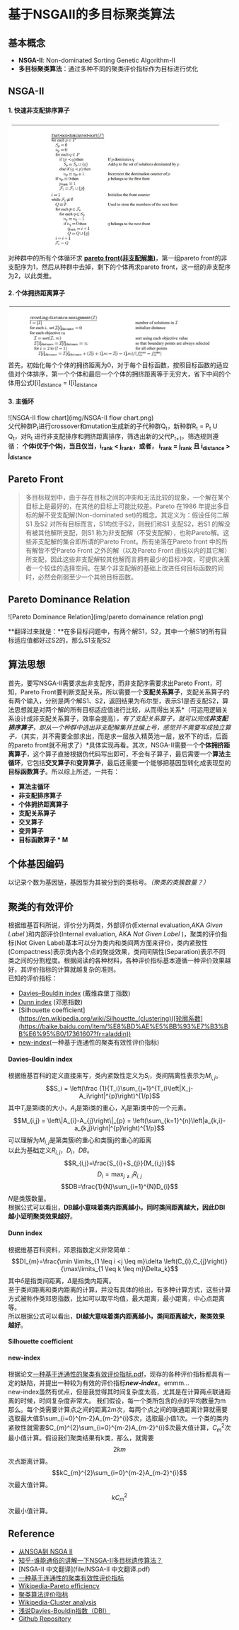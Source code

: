 # 基于NSGAII的多目标聚类算法

## 基本概念
- **NSGA-II**: Non-dominated Sorting Genetic Algorithm-II
- **多目标聚类算法**：通过多种不同的聚类评价指标作为目标进行优化

## NSGA-II

#### 1. 快速非支配排序算子<br>
![fast non-dominated sort](img/fast-non-dominated-sort.png)<br>
对种群中的所有个体循环求 **[pareto front(非支配解集)](https://baike.baidu.com/item/%E9%9D%9E%E6%94%AF%E9%85%8D%E8%A7%A3/6911808?fr=aladdin)**，第一组pareto front的非支配序为1，然后从种群中去掉，剩下的个体再求pareto front，这一组的非支配序为2，以此类推。

#### 2. 个体拥挤距离算子
![crowding distance assignment](img/crowding-distance-assignment.png)<br>
首先，初始化每个个体的拥挤距离为0，对于每个目标函数，按照目标函数的适应值对个体排序，第一个个体和最后一个个体的拥挤距离等于无穷大，省下中间的个体用公式I[i]<sub>distance</sub> = I[i]<sub>distance</sub>

#### 3. 主循环
![NSGA-II flow chart](img/NSGA-II flow chart.png)<br>
父代种群P<sub>t</sub>进行crossover和mutation生成新的子代种群Q<sub>t</sub>，新种群R<sub>t</sub> = P<sub>t</sub> U Q<sub>t</sub>，对R<sub>t</sub> 进行非支配排序和拥挤距离排序，筛选出新的父代P<sub>t+1</sub>，筛选规则遵循： **个体i优于个体j，当且仅当，i<sub>rank</sub> < j<sub>rank</sub>，或者， i<sub>rank</sub> = j<sub>rank</sub> 且 i<sub>distance</sub> > j<sub>distance</sub>**
## Pareto Front
> 多目标规划中，由于存在目标之间的冲突和无法比较的现象，一个解在某个目标上是最好的，在其他的目标上可能比较差。Pareto 在1986 年提出多目标的解不受支配解(Non-dominated set)的概念。其定义为：假设任何二解S1 及S2 对所有目标而言，S1均优于S2，则我们称S1 支配S2，若S1 的解没有被其他解所支配，则S1 称为非支配解（不受支配解），也称Pareto解。这些非支配解的集合即所谓的Pareto Front。所有坐落在Pareto front 中的所有解皆不受Pareto Front 之外的解（以及Pareto Front 曲线以内的其它解）所支配，因此这些非支配解较其他解而言拥有最少的目标冲突，可提供决策者一个较佳的选择空间。在某个非支配解的基础上改进任何目标函数的同时，必然会削弱至少一个其他目标函数。

## Pareto Dominance Relation
![Pareto Dominance Relation](img/pareto domainance relation.png)

**翻译过来就是：**在多目标问题中，有两个解S1，S2，其中一个解S1的所有目标适应值都好过S2的，那么S1支配S2 

## 算法思想
首先，要写NSGA-II需要求出非支配序，而非支配序需要求出Pareto Front，可知，Pareto Front要判断支配关系，所以需要一个**支配关系算子**，支配关系算子的有两个输入，分别是两个解S1、S2，返回结果为布尔型，表示S1是否支配S2，算法思想就是对两个解的所有目标适应值进行比较，从而得出关系*（可运用逻辑关系设计成非支配关系算子，效率会提高）*。有了支配关系算子，就可以完成**非支配排序算子**，即从一个种群中选出非支配解集并且编上号，感觉并不需要写成独立算子，*（其实，并不需要全部求出，而是求一层放入精英池一层，放不下的话，后面的pareto front就不用求了）*具体实现再看。其次，NSGA-II需要一个**个体拥挤距离算子**，这个算子直接根据伪代码写出即可，不会有子算子，最后需要一个**算法主循环**，它包括**交叉算子**和**变异算子**，最后还需要一个能够把基因型转化成表现型的**目标函数算子**。所以综上所述，一共有：
* **算法主循环**
* **非支配排序算子**
* **个体拥挤距离算子**
* **支配关系算子**
* **交叉算子**
* **变异算子**
* **目标函数算子 * M**

## 个体基因编码
以记录个数为基因链，基因型为其被分到的类标号。*（聚类的类簇数量？）*

## 聚类的有效评价
根据维基百科所说，评价分为两类，外部评价(External evaluation,AKA *Given Label* )和内部评价(Internal evaluation, AKA *Not Given Label* )，聚类的评价指标(Not Given Label)基本可以分为类内和类间两方面来评价，类内紧致性(Compactness)表示类内各个点的聚拢效果，类间间隔性(Separation)表示不同类之间的分割程度。根据阅读的各种材料，各种评价指标基本遵循一种评价效果越好，其评价指标的计算就越复杂的准则。<br>
已知的评价指标：
* [Davies–Bouldin index](https://en.wikipedia.org/wiki/Davies%E2%80%93Bouldin_index) (戴维森堡丁指数)
* [Dunn index](https://en.wikipedia.org/wiki/Dunn_index) (邓恩指数)
* [Silhouette coefficient](https://en.wikipedia.org/wiki/Silhouette_(clustering)([轮廓系数](https://baike.baidu.com/item/%E8%BD%AE%E5%BB%93%E7%B3%BB%E6%95%B0/17361607?fr=aladdin))
* [new-index](file/一种基于连通性的聚类有效性评价指标.pdf)(一种基于连通性的聚类有效性评价指标)

#### Davies–Bouldin index
根据维基百科的定义直接来写，类内紧致性定义为$S_i$，类间隔离性表示为$M_{i,j}$。
$$S_i = \left(\frac {1}{T_i}\sum_{j=1}^{T_i}\left|X_j-A_i\right|^{p}\right)^{1/p}$$
其中$T_{i}$是第i类的大小，$A_{i}$是第i类的重心，$X_{i}$是第i类中的一个元素。
$$M_{i,j} = \left\|A_{i}-A_{j}\right\|_{p} = \left(\sum_{k=1}^{n}\left|a_{k,i}-a_{k,j}\right|^{p}\right)^{1/p}$$
可以理解为$M_{i,j}$是第类簇i的重心和类簇j的重心的距离<br>
以此为基础定义$R_{i,j}$，$D_{i}$，$DB$。
$$R_{i,j}=\frac{S_{i}+S_{j}}{M_{i,j}}$$
$$D_{i}=\max_{j \neq i}R_{i,j}$$
$$DB=\frac{1}{N}\sum_{i=1}^{N}D_{i}$$
$N$是类簇数量。<br>
根据公式可以看出，**DB越小意味着类内距离越小，同时类间距离越大，因此DBI越小证明聚类效果越好**。

#### Dunn index
根据维基百科资料，邓恩指数定义非常简单：
$$DI_{m}=\frac{\min \limits_{1 \leq i <j \leq m}\delta \left(C_{i},C_{j}\right)}{\max\limits_{1 \leq k \leq m}\Delta_k}$$
其中$\delta$是指类间距离，$\Delta$是指类内距离。<br>
至于类间距离和类内距离的计算，并没有具体的给出，有多种计算方式，这些计算方式被称作类邓恩指数，比如可以取平均值，最大距离，最小距离，中心点距离等。<br>
所以根据公式可以看出，**DI越大意味着类内距离越小，类间距离越大，聚类效果越好**。

#### Silhouette coefficient

#### new-index
根据论文[一种基于连通性的聚类有效评价指标.pdf](file/一种基于连通性的聚类有效性评价指标.pdf)，现存的各种评价指标都具有一定的缺陷，并提出一种较为有效的评价指标***new-index***。emmm... <br>
new-index虽然有优点，但是我觉得其时间复杂度太高，尤其是在计算两点联通距离的时候，时间复杂度非常大。
我们假设，每一个类所包含的点的平均数量为m那么。每个类需要计算点之间的距离$2m$次，每两个点之间的联通距离计算就需要选取最大值$\sum_{i=0}^{m-2}A_{m-2}^{i}$次，选取最小值1次。一个类的类内紧致性就需要$C_{m}^{2}\sum_{i=0}^{m-2}A_{m-2}^{i}$次最大值计算，$C_{m}^{2}$次最小值计算。假设我们聚类结果有k类，那么，就需要
$$2km$$次点距离计算。
$$kC_{m}^{2}\sum_{i=0}^{m-2}A_{m-2}^{i}$$次最大值计算。
$$kC_{m}^{2}$$次最小值计算。

## Reference
* [从NSGA到 NSGA II](http://www.cnblogs.com/bnuvincent/p/52s68786.html)
* [知乎-谁能通俗的讲解一下NSGA-II多目标遗传算法？](https://www.zhihu.com/question/26990498) 
* [NSGA-II 中文翻译](file/NSGA-II 中文翻译.pdf)
* [一种基于连通性的聚类有效性评价指标](file/一种基于连通性的聚类有效性评价指标.pdf)
* [Wikipedia-Pareto efficiency](https://en.wikipedia.org/wiki/Pareto_efficiency)
* [聚类算法评价指标](http://blog.csdn.net/sinat_33363493/article/details/52496011)
* [Wikipedia-Cluster analysis](https://en.wikipedia.org/wiki/Cluster_analysis#Internal_evaluation)
* [浅说Davies-Bouldin指数（DBI）](http://blog.sina.com.cn/s/blog_65c8baf901016flh.html)
* [Github Repository](https://github.com/MaxLeojh/NSGA-II)
